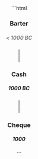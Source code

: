 

<div align="center">
```html
  <h3>Barter</h3>
  <h5 style="color: grey"> < 1000 BC </h5>
  | <br>
  | <br>
  <h3>Cash</h3>
  <h5>1000 BC</h5>
  | <br>
  | <br>
  <h3>Cheque</h3>
  <h5>1000</h5>
```
</div>

